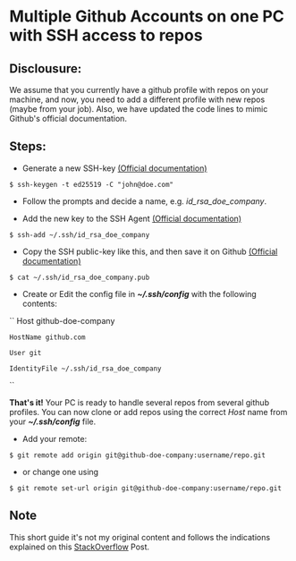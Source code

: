 # Multiple Github Accounts on one PC with SSH access to repos

## Disclousure:

We assume that you currently have a github profile with repos on your machine, and now, you need to add a different profile with new repos (maybe from your job). Also, we have updated the code lines to mimic Github's official documentation.

## Steps:

- Generate a new SSH-key [(Official documentation)](https://docs.github.com/en/authentication/connecting-to-github-with-ssh/generating-a-new-ssh-key-and-adding-it-to-the-ssh-agent#generating-a-new-ssh-key)

``
$ ssh-keygen -t ed25519 -C "john@doe.com"
``

- Follow the prompts and decide a name, e.g. *id_rsa_doe_company*.

- Add the new key to the SSH Agent [(Official documentation)](https://docs.github.com/en/authentication/connecting-to-github-with-ssh/generating-a-new-ssh-key-and-adding-it-to-the-ssh-agent#adding-your-ssh-key-to-the-ssh-agent)

``
$ ssh-add ~/.ssh/id_rsa_doe_company
``

- Copy the SSH public-key like this, and then save it on Github [(Official documentation)](https://docs.github.com/en/authentication/connecting-to-github-with-ssh/adding-a-new-ssh-key-to-your-github-account)

``
$ cat ~/.ssh/id_rsa_doe_company.pub
``

- Create or Edit the config file in ***~/.ssh/config*** with the following contents:

``
Host github-doe-company

    HostName github.com
    
    User git
    
    IdentityFile ~/.ssh/id_rsa_doe_company
    
``

**That's it!** Your PC is ready to handle several repos from several github profiles. You can now clone or add repos using the correct *Host* name from your ***~/.ssh/config*** file.

- Add your remote: 

``$ git remote add origin git@github-doe-company:username/repo.git``

- or change one using 

``$ git remote set-url origin git@github-doe-company:username/repo.git``

## Note

This short guide it's not my original content and follows the indications explained on this [StackOverflow](https://stackoverflow.com/questions/3860112/multiple-github-accounts-on-the-same-computer/3860139#3860139) Post.
